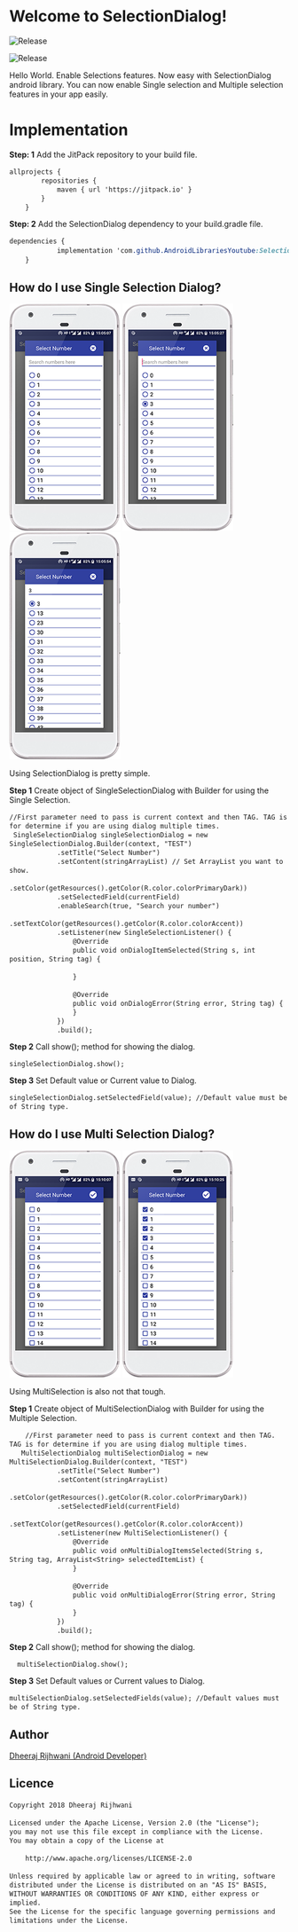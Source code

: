 # Welcome to SelectionDialog!

![Release](https://jitpack.io/v/AndroidLibrariesYoutube/SelectionDialog.svg)

![Release](https://img.shields.io/badge/Android%20Arsenal-SelectionDialog-green.svg?style=flat)

Hello World. 
Enable Selections features. Now easy with SelectionDialog android library. You can now enable Single selection and Multiple selection features in your app easily.


# Implementation
**Step: 1**
  Add the JitPack repository to your build file.

 

    allprojects {
    		repositories {
    			maven { url 'https://jitpack.io' }
    		}
    	}
 **Step: 2**
  Add the SelectionDialog dependency to your build.gradle file.

```css
dependencies {
	        implementation 'com.github.AndroidLibrariesYoutube:SelectionDialog:1.0.3'
	}
```



## How do I use Single Selection Dialog?

![Screenshot 1](https://github.com/AndroidLibrariesYoutube/SelectionDialog/blob/master/screenshot1.png)
![Screenshot 2](https://github.com/AndroidLibrariesYoutube/SelectionDialog/blob/master/screenshot2.png)
![Screenshot 3](https://github.com/AndroidLibrariesYoutube/SelectionDialog/blob/master/screenshot3.png)

Using SelectionDialog is pretty simple.

**Step 1**
Create object of SingleSelectionDialog with Builder for using the Single Selection.

  

	//First parameter need to pass is current context and then TAG. TAG is for determine if you are using dialog multiple times.            
	 SingleSelectionDialog singleSelectionDialog = new SingleSelectionDialog.Builder(context, "TEST")
                .setTitle("Select Number")
                .setContent(stringArrayList) // Set ArrayList you want to show.
                .setColor(getResources().getColor(R.color.colorPrimaryDark))	 
                .setSelectedField(currentField)					
                .enableSearch(true, "Search your number")			
                .setTextColor(getResources().getColor(R.color.colorAccent))	
                .setListener(new SingleSelectionListener() {
                    @Override
                    public void onDialogItemSelected(String s, int position, String tag) {
                       
                    }

                    @Override
                    public void onDialogError(String error, String tag) {
                    }
                })								
                .build();
            
      
       
**Step 2**
Call show(); method for showing the dialog.    

    singleSelectionDialog.show();
    
**Step 3**
 Set Default value or Current value to Dialog.

    singleSelectionDialog.setSelectedField(value); //Default value must be of String type.


## How do I use Multi Selection Dialog?

![Screenshot 4](https://github.com/AndroidLibrariesYoutube/SelectionDialog/blob/master/screenshot4.png)
![Screenshot 5](https://github.com/AndroidLibrariesYoutube/SelectionDialog/blob/master/screenshot5.png)

Using MultiSelection is also not that tough.

**Step 1**
Create object of MultiSelectionDialog with Builder for using the Multiple Selection.

  

      	//First parameter need to pass is current context and then TAG. TAG is for determine if you are using dialog multiple times.            
	   MultiSelectionDialog multiSelectionDialog = new MultiSelectionDialog.Builder(context, "TEST")
                .setTitle("Select Number")
                .setContent(stringArrayList)
                .setColor(getResources().getColor(R.color.colorPrimaryDark))
                .setSelectedField(currentField)
                .setTextColor(getResources().getColor(R.color.colorAccent))
                .setListener(new MultiSelectionListener() {
                    @Override
                    public void onMultiDialogItemsSelected(String s, String tag, ArrayList<String> selectedItemList) {
                    }

                    @Override
                    public void onMultiDialogError(String error, String tag) {
                    }
                })
                .build();


**Step 2**
Call show(); method for showing the dialog.    

      multiSelectionDialog.show();

 **Step 3**
 Set Default values or Current values to Dialog.

    multiSelectionDialog.setSelectedFields(value); //Default values must be of String type.

## Author
[Dheeraj Rijhwani (Android Developer)](https://www.youtube.com/channel/UCEhHMXJs1V4mXGfJ4pSWaoA)

## Licence

```
Copyright 2018 Dheeraj Rijhwani

Licensed under the Apache License, Version 2.0 (the "License");
you may not use this file except in compliance with the License.
You may obtain a copy of the License at

    http://www.apache.org/licenses/LICENSE-2.0

Unless required by applicable law or agreed to in writing, software
distributed under the License is distributed on an "AS IS" BASIS,
WITHOUT WARRANTIES OR CONDITIONS OF ANY KIND, either express or implied.
See the License for the specific language governing permissions and
limitations under the License.


